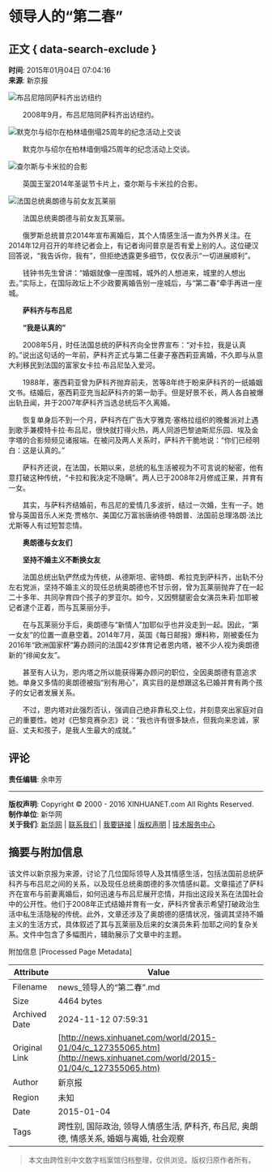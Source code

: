 # 领导人的“第二春”

## 正文 { data-search-exclude }


**时间**: 2015年01月04日 07:04:16  
**来源**: 新京报  

![布吕尼陪同萨科齐出访纽约](127355065_14203261654981n.jpg)

　　2008年9月，布吕尼陪同萨科齐出访纽约。

![默克尔与绍尔在柏林墙倒塌25周年的纪念活动上交谈](127355065_14203261656231n.jpg)

　　默克尔与绍尔在柏林墙倒塌25周年的纪念活动上交谈。

![查尔斯与卡米拉的合影](127355065_14203261656851n.jpg)

　　英国王室2014年圣诞节卡片上，查尔斯与卡米拉的合影。

![法国总统奥朗德与前女友瓦莱丽](127355065_14203261657321n.jpg)

　　法国总统奥朗德与前女友瓦莱丽。

　　俄罗斯总统普京2014年宣布离婚后，其个人情感生活一直为外界关注。在2014年12月召开的年终记者会上，有记者询问普京是否有爱上别的人。这位硬汉回答说，“我告诉你，我有”，但拒绝透露更多细节，仅仅表示“一切进展顺利”。

　　钱钟书先生曾讲：“婚姻就像一座围城，城外的人想进来，城里的人想出去。”实际上，在国际政坛上不少政要离婚告别一座城后，与“第二春”牵手再进一座城。

　　**萨科齐与布吕尼**

　　**“我是认真的”**

　　2008年5月，时任法国总统的萨科齐向全世界宣布：“对卡拉，我是认真的。”说出这句话的一年前，萨科齐正式与第二任妻子塞西莉亚离婚，不久即与从意大利移民到法国的富家女卡拉·布吕尼坠入爱河。

　　1988年，塞西莉亚曾为萨科齐抛弃前夫，苦等8年终于盼来萨科齐的一纸婚姻文书。结婚后，塞西莉亚充当起萨科齐的第一助手。但是好景不长，两人各自被爆出轨丑闻，并于2007年萨科齐当选总统后不久离婚。

　　恢复单身后不到一个月，萨科齐在广告大亨雅克·塞格拉组织的晚餐派对上遇到歌手兼模特卡拉·布吕尼，很快就打得火热，两人同游巴黎迪斯尼乐园、埃及金字塔的合影频频见诸报端。在被问及两人关系时，萨科齐干脆地说：“你们已经明白：这是认真的。”

　　萨科齐还说，在法国，长期以来，总统的私生活被视为不可言说的秘密，他有意打破这种传统，“卡拉和我决定不隐瞒”。两人已于2008年2月修成正果，并育有一女。

　　其实，与萨科齐结婚前，布吕尼的爱情几多波折，结过一次婚，生有一子。她曾与英国音乐人米克·贾格尔、美国亿万富翁唐纳德·特朗普、法国前总理洛朗·法比尤斯等人有过短暂恋情。

　　**奥朗德与女友们**

　　**坚持不婚主义不断换女友**

　　法国总统出轨俨然成为传统，从德斯坦、密特朗、希拉克到萨科齐，出轨不分左右党派，坚持不婚主义的现任总统奥朗德也不甘示弱，曾为瓦莱丽抛弃了在一起二十多年、共同孕育四个孩子的罗亚尔。如今，又因劈腿密会女演员朱莉·加耶被记者逮个正着，而与瓦莱丽分手。

　　在与瓦莱丽分手后，奥朗德与“新情人”加耶似乎也并没走到一起。因此，“第一女友”的位置一直悬空着。2014年7月，英国《每日邮报》爆料称，刚被委任为2016年“欧洲国家杯”筹办顾问的法国42岁体育记者恩内塔，被不少人视为奥朗德新的“绯闻女友”。

　　甚至有人认为，恩内塔之所以能获得筹办顾问的职位，全因奥朗德有意追求她。单身又多情的奥朗德被指“别有用心”，真实目的是想跟这名已婚并育有两个孩子的女记者发展关系。

　　不过，恩内塔对此强烈否认，强调自己绝非靠私交上位，并刻意突出家庭对自己的重要性。她对《巴黎竞赛杂志》说：“我也许有很多缺点，但我向来忠诚，家庭、丈夫和孩子，是我人生最大的成就。”

## 评论
**责任编辑**: 余申芳  

---

**版权声明**: Copyright © 2000 - 2016 XINHUANET.com All Rights Reserved.  
**制作单位**: 新华网  
**关于我们**: [新华网](http://www.xinhuanet.com/aboutus.htm) | [联系我们](http://news.xinhuanet.com/way.htm) | [我要链接](http://www.xinhuanet.com/linktous.htm) | [版权声明](http://www.xinhuanet.com/xinhua_copyright.htm) | [技术服务中心](http://www.xinhuanet.com/jsfw/index.html)

## 摘要与附加信息

<!-- tcd_abstract -->
该文件以新京报为来源，讨论了几位国际领导人及其情感生活，包括法国前总统萨科齐与布吕尼之间的关系，以及现任总统奥朗德的多次情感纠葛。文章描述了萨科齐在宣布与前妻离婚后，如何迅速与布吕尼展开恋情，并指出这段关系在法国社会中的公开性。他们于2008年正式结婚并育有一女，萨科齐曾表示希望打破政治生活中私生活隐秘的传统。此外，文章还涉及了奥朗德的感情状况，强调其坚持不婚主义的生活方式，具体叙述了其与瓦莱丽及后来的女演员朱莉·加耶之间的复杂关系。文件中包含了多幅图片，辅助展示了文章中的主题。
<!-- tcd_abstract_end -->

附加信息 [Processed Page Metadata]

| Attribute       | Value                                  |
|-----------------|----------------------------------------|
| Filename        | news_领导人的“第二春”.md                             |
| Size            | 4464 bytes                           |
| Archived Date   | 2024-11-12 07:59:31                             |
| Original Link   | [http://news.xinhuanet.com/world/2015-01/04/c_127355065.htm](http://news.xinhuanet.com/world/2015-01/04/c_127355065.htm)                       |
| Author          | 新京报                               |
| Region          | 未知                               |
| Date            | 2015-01-04                                 |
| Tags            | 跨性别, 国际政治, 领导人情感生活, 萨科齐, 布吕尼, 奥朗德, 情感关系, 婚姻与离婚, 社会观察                                 |
>
> 本文由跨性别中文数字档案馆归档整理，仅供浏览。版权归原作者所有。
>